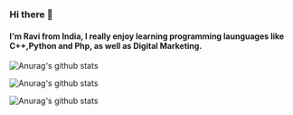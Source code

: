 ### Hi there 👋 

#### I'm Ravi from India, I really enjoy learning programming launguages like C++,Python and Php, as well as Digital Marketing.

![Anurag's github stats](https://github-readme-stats.vercel.app/api?username=RAVI-SAINI-6666&count_private=true)

![Anurag's github stats](https://github-readme-stats.vercel.app/api?username=RAVI-SAINI-6666&show_icons=true)

![Anurag's github stats](https://github-readme-stats.vercel.app/api?username=RAVI-SAINI-6666&show_icons=true&theme=radical)
